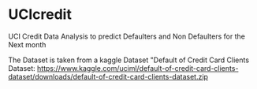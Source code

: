 # UCIcredit
UCI Credit Data Analysis to predict Defaulters and Non Defaulters for the Next month

The Dataset is taken from a kaggle Dataset "Default of Credit Card Clients Dataset:
https://www.kaggle.com/uciml/default-of-credit-card-clients-dataset/downloads/default-of-credit-card-clients-dataset.zip

